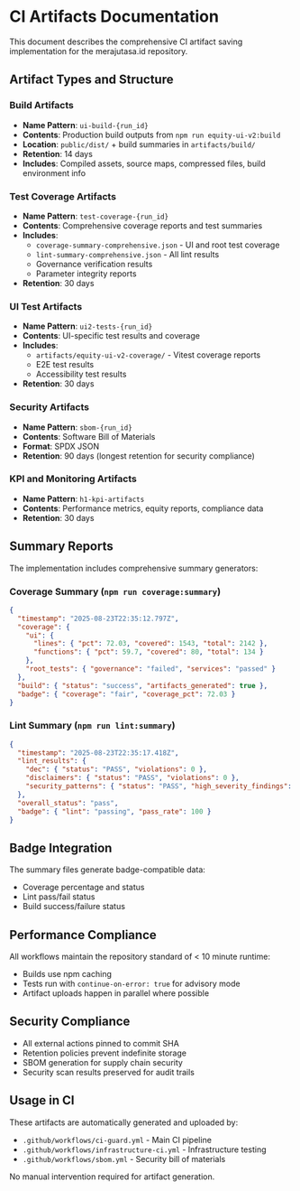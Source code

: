 # CI Artifacts Documentation

This document describes the comprehensive CI artifact saving implementation for the merajutasa.id repository.

## Artifact Types and Structure

### Build Artifacts
- **Name Pattern**: `ui-build-{run_id}`
- **Contents**: Production build outputs from `npm run equity-ui-v2:build`
- **Location**: `public/dist/` + build summaries in `artifacts/build/`
- **Retention**: 14 days
- **Includes**: Compiled assets, source maps, compressed files, build environment info

### Test Coverage Artifacts
- **Name Pattern**: `test-coverage-{run_id}`
- **Contents**: Comprehensive coverage reports and test summaries
- **Includes**:
  - `coverage-summary-comprehensive.json` - UI and root test coverage
  - `lint-summary-comprehensive.json` - All lint results
  - Governance verification results
  - Parameter integrity reports
- **Retention**: 30 days

### UI Test Artifacts
- **Name Pattern**: `ui2-tests-{run_id}`
- **Contents**: UI-specific test results and coverage
- **Includes**:
  - `artifacts/equity-ui-v2-coverage/` - Vitest coverage reports
  - E2E test results
  - Accessibility test results
- **Retention**: 30 days

### Security Artifacts
- **Name Pattern**: `sbom-{run_id}`
- **Contents**: Software Bill of Materials
- **Format**: SPDX JSON
- **Retention**: 90 days (longest retention for security compliance)

### KPI and Monitoring Artifacts
- **Name Pattern**: `h1-kpi-artifacts`
- **Contents**: Performance metrics, equity reports, compliance data
- **Retention**: 30 days

## Summary Reports

The implementation includes comprehensive summary generators:

### Coverage Summary (`npm run coverage:summary`)
```json
{
  "timestamp": "2025-08-23T22:35:12.797Z",
  "coverage": {
    "ui": {
      "lines": { "pct": 72.03, "covered": 1543, "total": 2142 },
      "functions": { "pct": 59.7, "covered": 80, "total": 134 }
    },
    "root_tests": { "governance": "failed", "services": "passed" }
  },
  "build": { "status": "success", "artifacts_generated": true },
  "badge": { "coverage": "fair", "coverage_pct": 72.03 }
}
```

### Lint Summary (`npm run lint:summary`)
```json
{
  "timestamp": "2025-08-23T22:35:17.418Z",
  "lint_results": {
    "dec": { "status": "PASS", "violations": 0 },
    "disclaimers": { "status": "PASS", "violations": 0 },
    "security_patterns": { "status": "PASS", "high_severity_findings": 0 }
  },
  "overall_status": "pass",
  "badge": { "lint": "passing", "pass_rate": 100 }
}
```

## Badge Integration

The summary files generate badge-compatible data:
- Coverage percentage and status
- Lint pass/fail status
- Build success/failure status

## Performance Compliance

All workflows maintain the repository standard of < 10 minute runtime:
- Builds use npm caching
- Tests run with `continue-on-error: true` for advisory mode
- Artifact uploads happen in parallel where possible

## Security Compliance

- All external actions pinned to commit SHA
- Retention policies prevent indefinite storage
- SBOM generation for supply chain security
- Security scan results preserved for audit trails

## Usage in CI

These artifacts are automatically generated and uploaded by:
- `.github/workflows/ci-guard.yml` - Main CI pipeline
- `.github/workflows/infrastructure-ci.yml` - Infrastructure testing
- `.github/workflows/sbom.yml` - Security bill of materials

No manual intervention required for artifact generation.